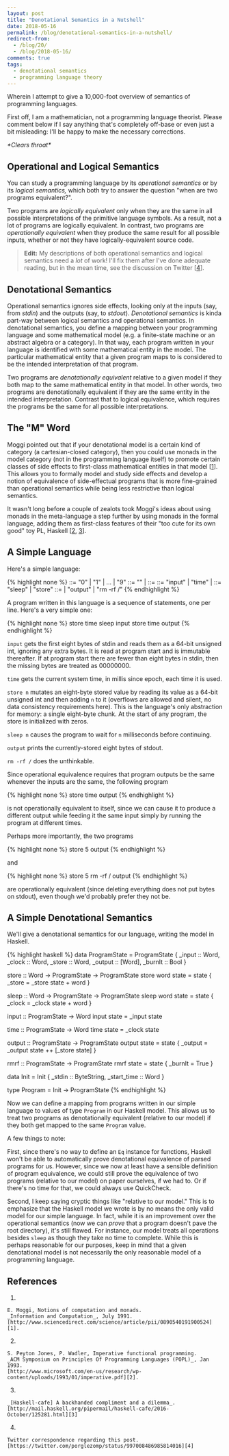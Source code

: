 ```yaml
---
layout: post
title: "Denotational Semantics in a Nutshell"
date: 2018-05-16
permalink: /blog/denotational-semantics-in-a-nutshell/
redirect-from:
  - /blog/20/
  - /blog/2018-05-16/
comments: true
tags:
  - denotational semantics
  - programming language theory
---
```


Wherein I attempt to give a 10,000-foot overview of semantics of
programming languages.

<!--break-->

First off, I am a mathematician, not a programming language theorist.
Please comment below if I say anything that's completely off-base or
even just a bit misleading: I'll be happy to make the necessary
corrections.

*\*Clears throat\**

## Operational and Logical Semantics

You can study a programming language by its _operational semantics_ or
by its _logical semantics,_ which both try to answer the question "when
are two programs equivalent?".

Two programs are _logically equivalent_ only when they are the same in
all possible interpretations of the primitive language symbols. As a
result, not a lot of programs are logically equivalent. In contrast, two
programs are _operationally equivalent_ when they produce the same
result for all possible inputs, whether or not they have
logically-equivalent source code.

> **Edit:** My descriptions of both operational semantics and logical
> semantics need a _lot_ of work! I'll fix them after I've done adequate
> reading, but in the mean time, see the discussion on Twitter
> [[4][4]].

## Denotational Semantics

Operational semantics ignores side effects, looking only at the inputs
(say, from _stdin_) and the outputs (say, to _stdout_). _Denotational
semantics_ is kinda part-way between logical semantics and operational
semantics. In denotational semantics, you define a mapping between your
programming language and some mathematical model (e.g. a finite-state
machine or an abstract algebra or a category). In that way, each program
written in your language is identified with some mathematical entity in
the model. The particular mathematical entity that a given program maps
to is considered to be the intended interpretation of that program.

Two programs are _denotationally equivalent_ relative to a given model
if they both map to the same mathematical entity in that model. In other
words, two programs are denotationally equivalent if they are the same
entity in the intended interpretation. Contrast that to logical
equivalence, which requires the programs be the same for all possible
interpretations.

## The "M" Word

Moggi pointed out that if your denotational model is a certain kind of
category (a cartesian-closed category), then you could use monads in the
model category (not in the programming language itself) to promote
certain classes of side effects to first-class mathematical entities in
that model [[1][1]]. This allows you to formally model and study side
effects and develop a notion of equivalence of side-effectual programs
that is more fine-grained than operational semantics while being less
restrictive than logical semantics.

It wasn't long before a couple of zealots took Moggi's ideas about using
monads in the meta-language a step further by using monads in the formal
language, adding them as first-class features of their "too cute for its
own good" toy PL, Haskell [[2][2], [3][3]].

## A Simple Language

Here's a simple language:

{% highlight none %}
    <digit> ::= "0" | "1" | ... | "9"
   <digits> ::= "" | <digit> <digits>
  <literal> ::= <digit> <digits>
    <value> ::= "input" | "time" | <literal>
<operation> ::= "sleep" | "store"
<statement> ::= <operation> <value>
              | "output"
              | "rm -rf /"
{% endhighlight %}

A program written in this language is a sequence of statements, one per
line. Here's a very simple one:

{% highlight none %}
store time
sleep input
store time
output
{% endhighlight %}

`input` gets the first eight bytes of stdin and reads them as a 64-bit
unsigned int, ignoring any extra bytes. It is read at program start and
is immutable thereafter. If at program start there are fewer than eight
bytes in stdin, then the missing bytes are treated as 00000000.

`time` gets the current system time, in millis since epoch, each time it
is used.

`store n` mutates an eight-byte stored value by reading its value as a
64-bit unsigned int and then adding `n` to it (overflows are allowed and
silent, no data consistency requirements here). This is the language's
only abstraction for memory: a single eight-byte chunk. At the start of
any program, the store is initialized with zeros.

`sleep n` causes the program to wait for `n` milliseconds before
continuing.

`output` prints the currently-stored eight bytes of stdout.

`rm -rf /` does the unthinkable.

Since operational equivalence requires that program outputs be the same
whenever the inputs are the same, the following program

{% highlight none %}
store time
output
{% endhighlight %}

is not operationally equivalent to itself, since we can cause it to
produce a different output while feeding it the same input simply by
running the program at different times.

Perhaps more importantly, the two programs

{% highlight none %}
store 5
output
{% endhighlight %}

and

{% highlight none %}
store 5
rm -rf /
output
{% endhighlight %}

are operationally equivalent (since deleting everything does not put
bytes on stdout), even though we'd probably prefer they not be.

## A Simple Denotational Semantics

We'll give a denotational semantics for our language, writing the model
in Haskell.

{% highlight haskell %}
data ProgramState = ProgramState {
  _input  :: Word,
  _clock  :: Word,
  _store  :: Word,
  _output :: [Word],
  _burnIt :: Bool
  }

store :: Word -> ProgramState -> ProgramState
store word state = state { _store = _store state + word }

sleep :: Word -> ProgramState -> ProgramState
sleep word state = state { _clock = _clock state + word }

input :: ProgramState -> Word
input state = _input state

time :: ProgramState -> Word
time state = _clock state

output :: ProgramState -> ProgramState
output state = state { _output = _output state ++ [_store state] }

rmrf :: ProgramState -> ProgramState
rmrf state = state { _burnIt = True }

data Init = Init { _stdin :: ByteString, _start_time :: Word }

type Program = Init -> ProgramState
{% endhighlight %}

Now we can define a mapping from programs written in our simple
language to values of type `Program` in our Haskell model. This allows
us to treat two programs as denotationally equivalent (relative to our
model) if they both get mapped to the same `Program` value.

A few things to note:

First, since there's no way to define an `Eq` instance for functions,
Haskell won't be able to automatically prove denotational equivalence of
parsed programs for us. However, since we now at least have a sensible
definition of program equivalence, we could still prove the equivalence
of two programs (relative to our model) on paper ourselves, if we had
to. Or if there's no time for that, we could always use QuickCheck.

Second, I keep saying cryptic things like "relative to our model." This
is to emphasize that the Haskell model we wrote is by no means the only
valid model for our simple language. In fact, while it is an improvement
over the operational semantics (now we can _prove_ that a program
doesn't pave the root directory), it's still flawed. For instance, our
model treats all operations besides `sleep` as though they take no time
to complete. While this is perhaps reasonable for our purposes, keep in
mind that a given denotational model is not necessarily the only
reasonable model of a programming language.

## References

  1.
    E. Moggi, Notions of computation and monads.
    _Information and Computation_, July 1991.
    [http://www.sciencedirect.com/science/article/pii/0890540191900524][1].

  [1]: http://www.sciencedirect.com/science/article/pii/0890540191900524

  2.
    S. Peyton Jones, P. Wadler, Imperative functional programming.
    _ACM Symposium on Principles Of Programming Languages (POPL)_, Jan 1993.
    [http://www.microsoft.com/en-us/research/wp-content/uploads/1993/01/imperative.pdf][2].

  [2]: http://www.microsoft.com/en-us/research/wp-content/uploads/1993/01/imperative.pdf

  3.
    _[Haskell-cafe] A backhanded compliment and a dilemma_.
    [http://mail.haskell.org/pipermail/haskell-cafe/2016-October/125281.html][3]

  [3]: http://mail.haskell.org/pipermail/haskell-cafe/2016-October/125281.html

  4.
    Twitter correspondence regarding this post.
    [https://twitter.com/porglezomp/status/997008486985814016][4]

  [4]: https://twitter.com/porglezomp/status/997008486985814016
